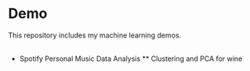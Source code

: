 # Demo
This repository includes my machine learning demos. <br/> <br/>
* Spotify Personal Music Data Analysis
** Clustering and PCA for wine 

